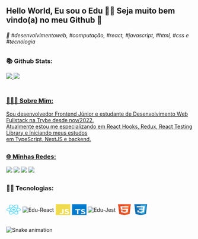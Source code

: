 ## Hello World, Eu sou o Edu ✌🏽 Seja muito bem vindo(a) no meu Github 💚

<h6> 💫 #desenvolvimentoweb, #computação, #react, #javascript, #html, #css e #tecnologia </h6>

## 

<h3> 📚 Github Stats: <br></h3>
  
<div>
  <a href="https://github.com/edu-almeidaf">
  <img height="180em" src="https://github-readme-stats.vercel.app/api?username=edu-almeidaf&show_icons=true&theme=tokyonight&include_all_commits=true&count_private=true"/>
  <img height="180em" src="https://github-readme-stats.vercel.app/api/top-langs/?username=edu-almeidaf&layout=compact&langs_count=16&theme=tokyonight"/>
</div>
<br>

## 
  
<h3> 👨🏽‍🦱 Sobre Mim: <br></h3>
Sou desenvolvedor Frontend Júnior e estudante de Desenvolvimento Web Fullstack na Trybe desde nov/2022.<br>
Atualmente estou me especializando em React Hooks, Redux, React Testing Library e Iniciando meus estudos <br> em TypeScript, NextJS e backend.

## 
  
<h3> 🌐 Minhas Redes: <br></h3>

<div>
  <a href="https://www.linkedin.com/in/almeidaedu" target="_blank"><img src="https://img.shields.io/badge/-LinkedIn-%230077B5?style=for-the-badge&logo=linkedin&logoColor=white" /></a>
  <a href="https://www.youtube.com/channel/UCNrrfJbiJmi1Ppa_qiq1n6g" target="_blank"><img src="https://img.shields.io/badge/YouTube-FF0000?style=for-the-badge&logo=youtube&logoColor=white" /></a>
  <a href = "mailto:eduardoa.fernandes@hotmail.com" target="_blank"><img src="https://img.shields.io/badge/-Gmail-%23333?style=for-the-badge&logo=gmail&logoColor=white" /></a>
  <a href="https://instagram.com/1moldeedu" target="_blank"><img src="https://img.shields.io/badge/-Instagram-%23E4405F?style=for-the-badge&logo=instagram&logoColor=white" /></a>
</div

##
  
## 
  
<h3> 👨‍💻 Tecnologias:</h3>
  
<div style="display: inline_block"><br>
  <img align="center" alt="Edu-React" height="30" width="40" src="https://raw.githubusercontent.com/devicons/devicon/master/icons/react/react-original.svg">
  <img align="center" alt="Edu-React" height="30" width="40" src="https://cdn.jsdelivr.net/gh/devicons/devicon/icons/redux/redux-original.svg">
  <img align="center" alt="Edu-Js" height="30" width="40" src="https://raw.githubusercontent.com/devicons/devicon/master/icons/javascript/javascript-plain.svg">
  <img align="center" alt="Edu-Ts" height="30" width="40" src="https://raw.githubusercontent.com/devicons/devicon/master/icons/typescript/typescript-plain.svg">
  <img align="center" alt="Edu-Jest" height="30" width="40" src="https://cdn.jsdelivr.net/gh/devicons/devicon/icons/jest/jest-plain.svg" />
  <img align="center" alt="Edu-HTML" height="30" width="40" src="https://raw.githubusercontent.com/devicons/devicon/master/icons/html5/html5-original.svg">
  <img align="center" alt="Edu-CSS" height="30" width="40" src="https://raw.githubusercontent.com/devicons/devicon/master/icons/css3/css3-original.svg">
</div>
 
 <br>
 
<div>
 
  ![Snake animation](https://github.com/edu-almeidaf/edu-almeidaf/blob/output/github-contribution-grid-snake.svg)

</div>
